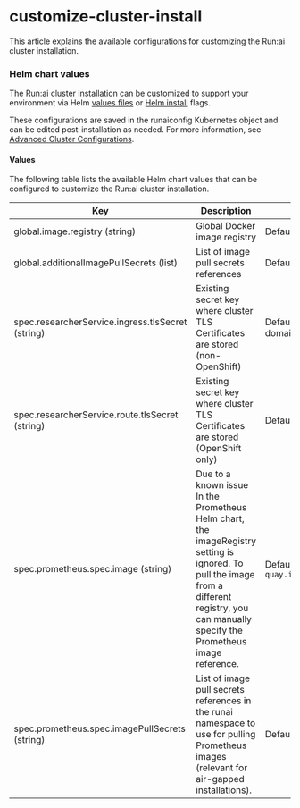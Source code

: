 # customize-cluster-install

This article explains the available configurations for customizing the Run:ai cluster installation.

### Helm chart values

The Run:ai cluster installation can be customized to support your environment via Helm [values files](https://helm.sh/docs/chart_template_guide/values_files/) or [Helm install](https://helm.sh/docs/helm/helm_install/) flags.

These configurations are saved in the runaiconfig Kubernetes object and can be edited post-installation as needed. For more information, see [Advanced Cluster Configurations](../../authentication/config/advanced-cluster-config.md).

#### Values

The following table lists the available Helm chart values that can be configured to customize the Run:ai cluster installation.

| Key                                               | Description                                                                                                                                                                                    | Default                                    |
| ------------------------------------------------- | ---------------------------------------------------------------------------------------------------------------------------------------------------------------------------------------------- | ------------------------------------------ |
| global.image.registry (string)                    | Global Docker image registry                                                                                                                                                                   | Default: `""`                              |
| global.additionalImagePullSecrets (list)          | List of image pull secrets references                                                                                                                                                          | Default: `[]`                              |
| spec.researcherService.ingress.tlsSecret (string) | Existing secret key where cluster TLS Certificates are stored (non-OpenShift)                                                                                                                  | Default: "runai-cluster-domain-tls-secret” |
| spec.researcherService.route.tlsSecret (string)   | Existing secret key where cluster TLS Certificates are stored (OpenShift only)                                                                                                                 | Default: ""                                |
| spec.prometheus.spec.image (string)               | Due to a known issue In the Prometheus Helm chart, the imageRegistry setting is ignored. To pull the image from a different registry, you can manually specify the Prometheus image reference. | Default: `quay.io/prometheus/prometheus`   |
| spec.prometheus.spec.imagePullSecrets (string)    | List of image pull secrets references in the runai namespace to use for pulling Prometheus images (relevant for air-gapped installations).                                                     | Default: \[]                               |
